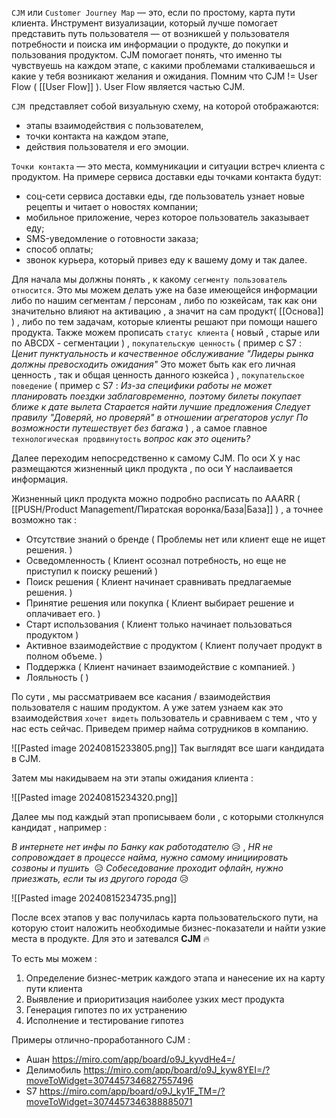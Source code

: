 `CJM` или `Customer Journey Map` — это, если по простому, карта пути клиента. Инструмент визуализации, который лучше помогает представить путь пользователя — от возникшей у пользователя потребности и поиска им информации о продукте, до покупки и пользования продуктом. CJM помогает понять, что именно ты чувствуешь на каждом этапе, с какими проблемами сталкиваешься и какие у тебя возникают желания и ожидания. Помним что CJM != User Flow ( [[User Flow]] ). User Flow является частью CJM. 

`CJM `представляет собой визуальную схему, на которой отображаются:
- этапы взаимодействия с пользователем,
- точки контакта на каждом этапе,
- действия пользователя и его эмоции.

`Точки контакта` — это места, коммуникации и ситуации встреч клиента с продуктом.
На примере сервиса доставки еды точками контакта будут:
- соц-сети сервиса доставки еды, где пользователь узнает новые рецепты и читает о новостях компании;
- мобильное приложение, через которое пользователь заказывает еду;
- SMS-уведомление о готовности заказа;
- способ оплаты;
- звонок курьера, который привез еду к вашему дому и так далее.


Для начала мы должны понять , к какому `сегменту пользователь относится`. Это мы можем делать уже на базе имеющейся информации либо по нашим сегментам / персонам , либо по юзкейсам, так как они значительно влияют на активацию , а значит на сам продукт( [[Основа]] ) , либо по тем задачам, которые клиенты решают при помощи нашего продукта. Также можем прописать `статус клиента` ( новый , старые или по ABCDX - сегментации ) , `покупательскую ценность` ( пример с S7 : *Ценит пунктуальность и качественное обслуживание "Лидеры рынка должны превосходить ожидания"* Это может быть как его личная ценность , так и общая ценность данного юзкейса ) , `покупательское поведение`  ( пример с S7 : *Из-за специфики работы не может планировать поездки заблаговременно, поэтому билеты покупает ближе к дате вылета Старается найти лучшие предложения Следует правилу "Доверяй, но проверяй" в отношении агрегаторов услуг
По возможности путешествует без багажа* ) , а самое главное `технологическая продвинутость`  *вопрос как это оценить?*

Далее переходим непосредственно к самому CJM. 
По оси X у нас размещаются жизненный цикл продукта , по оси Y наслаивается информация. 

Жизненный цикл продукта можно подробно расписать по AAARR ( [[PUSH/Product Management/Пиратская воронка/База|База]] ) , а точнее возможно так : 
- Отсутствие знаний о бренде ( Проблемы нет или клиент еще не ищет решения. )
- Осведомленность ( Клиент осознал потребность, но еще не приступил к поиску решений )
- Поиск решения ( Клиент начинает сравнивать предлагаемые решения. )
- Принятие решения или покупка ( Клиент выбирает решение и оплачивает его. )
- Старт использования ( Клиент только начинает пользоваться продуктом )
- Активное взаимодействие с продуктом ( Клиент получает продукт в полном объеме. )
- Поддержка ( Клиент начинает взаимодействие с компанией. )
- Лояльность (  ) 




По сути , мы рассматриваем все касания / взаимодействия пользователя с нашим продуктом. А уже затем узнаем как это взаимодействия `хочет видеть` пользователь и сравниваем с тем , что у нас есть сейчас. Приведем пример найма сотрудников в компанию.

![[Pasted image 20240815233805.png]]
Так выглядят  все шаги кандидата в CJM. 

Затем мы накидываем на эти этапы ожидания клиента : 

![[Pasted image 20240815234320.png]]

Далее мы под каждый этап прописываем боли , с которыми столкнулся кандидат , например : 

*В интернете нет инфы по Банку как работодателю* 😥 , *HR не сопровождает в процессе найма, нужно самому инициировать созвоны и пушить*  😥 *Собеседование проходит офлайн, нужно приезжать, если ты из другого города* 😥 

![[Pasted image 20240815234735.png]]

После всех этапов у вас получилась карта пользовательского пути, на которую стоит наложить необходимые бизнес-показатели и найти узкие места в продукте. Для это и затевался **CJM** 🔥

То есть мы можем : 
1. Определение бизнес-метрик каждого этапа и нанесение их на карту пути клиента
2. Выявление и приоритизация наиболее узких мест продукта
3. Генерация гипотез по их устранению
4. Исполнение и тестирование гипотез


Примеры отлично-проработанного CJM : 
- Ашан https://miro.com/app/board/o9J_kyvdHe4=/
- Делимобиль https://miro.com/app/board/o9J_kyw8YEI=/?moveToWidget=3074457346827557496
- S7 https://miro.com/app/board/o9J_ky1F_TM=/?moveToWidget=3074457346388885071

